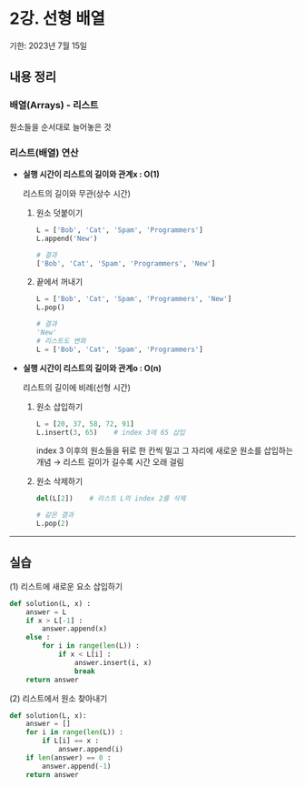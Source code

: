 # 2강. 선형 배열

기한: 2023년 7월 15일

## 내용 정리

### **배열(Arrays) - 리스트**

원소들을 순서대로 늘어놓은 것

### **리스트(배열) 연산**

- **실행 시간이 리스트의 길이와 관계x : O(1)**
    
    리스트의 길이와 무관(상수 시간)
    
    1. 원소 덧붙이기
        
        ```python
        L = ['Bob', 'Cat', 'Spam', 'Programmers']
        L.append('New')
        
        # 결과
        ['Bob', 'Cat', 'Spam', 'Programmers', 'New']
        ```
        
    2. 끝에서 꺼내기
        
        ```python
        L = ['Bob', 'Cat', 'Spam', 'Programmers', 'New']
        L.pop()
        
        # 결과
        'New'
        # 리스트도 변화
        L = ['Bob', 'Cat', 'Spam', 'Programmers']
        ```
        
- **실행 시간이 리스트의 길이와 관계o : O(n)**
    
    리스트의 길이에 비례(선형 시간)
    
    1. 원소 삽입하기
        
        ```python
        L = [20, 37, 58, 72, 91]
        L.insert(3, 65)    # index 3에 65 삽입
        ```
        
        index 3 이후의 원소들을 뒤로 한 칸씩 밀고 그 자리에 새로운 원소를 삽입하는 개념 → 리스트 길이가 길수록 시간 오래 걸림
        
    2. 원소 삭제하기
        
        ```python
        del(L[2])    # 리스트 L의 index 2를 삭제
        
        # 같은 결과
        L.pop(2)
        ```
        

---

## 실습

(1) 리스트에 새로운 요소 삽입하기 

```python
def solution(L, x) :
    answer = L
    if x > L[-1] :
        answer.append(x)
    else :
        for i in range(len(L)) :
            if x < L[i] :
                answer.insert(i, x)
                break
    return answer
```

(2) 리스트에서 원소 찾아내기

```python
def solution(L, x):
    answer = []
    for i in range(len(L)) :
        if L[i] == x :
            answer.append(i)
    if len(answer) == 0 :
        answer.append(-1)
    return answer
```
